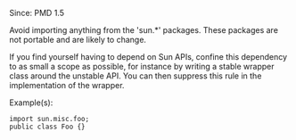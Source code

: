 Since: PMD 1.5

Avoid importing anything from the 'sun.*' packages. These packages are not portable
and are likely to change.

If you find yourself having to depend on Sun APIs, confine this dependency to as
small a scope as possible, for instance by writing a stable wrapper class around
the unstable API. You can then suppress this rule in the implementation of the wrapper.

Example(s):
```
import sun.misc.foo;
public class Foo {}
```
